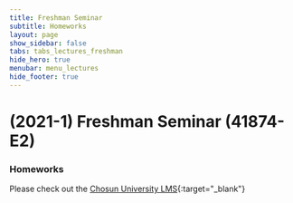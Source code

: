 ```yaml
---
title: Freshman Seminar
subtitle: Homeworks
layout: page
show_sidebar: false
tabs: tabs_lectures_freshman
hide_hero: true
menubar: menu_lectures
hide_footer: true
---
```


# (2021-1) Freshman Seminar (41874-E2)

### Homeworks

Please check out the [Chosun University LMS](https://clc.chosun.ac.kr){:target="_blank"}